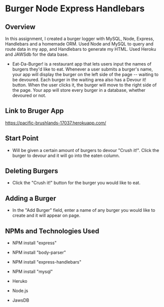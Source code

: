 # Burger Node Express Handlebars


##  **Overview**

In this assignment, I created a burger logger with MySQL, Node, Express, Handlebars and a homemade ORM. Used Node and MySQL to query and route data in my app, and Handlebars to generate my HTML. Used Heroku and JAWSdb for the data base. 
* Eat-Da-Burger! is a restaurant app that lets users input the names of burgers they'd like to eat.
Whenever a user submits a burger's name, your app will display the burger on the left side of the page -- waiting to be devoured.
Each burger in the waiting area also has a Devour it! button. When the user clicks it, the burger will move to the right side of the page.
Your app will store every burger in a database, whether devoured or not.

## **Link to Bruger App**

https://pacific-brushlands-17037.herokuapp.com/

## **Start Point**

* Will be given a certain amount of burgers to devour "Crush it!". Click the burger to devour and it will go into the eaten column.

## **Deleting Burgers**

* Click the "Crush it!" button for the burger you would like to eat.

## **Adding a Burger**

*  In the "Add Burger" field, enter a name of any burger you would like to create and it will appear on page. 

## **NPMs and Technologies Used**

* NPM install "express"
* NPM install "body-parser"
* NPM install "express-handlebars"
* NPM install "mysql"

* Heruko
* Node.js
* JawsDB
